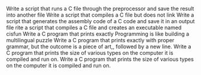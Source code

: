 Write a script that runs a C file through the preprocessor and save the result into another file
Write a script that compiles a C file but does not link
Write a script that generates the assembly code of a C code and save it in an output file
rite a script that compiles a C file and creates an executable named cisfun
Write a C program that prints exactly Programming is like building a multilingual puzzle
Write a C program that prints exactly with proper grammar, but the outcome is a piece of art,, followed by a new line.
Write a C program that prints the size of various types on the computer it is compiled and run on.
Write a C program that prints the size of various types on the computer it is compiled and run on.

